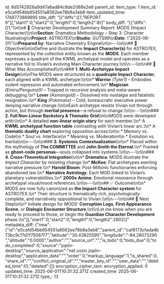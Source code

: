 id: 8d5742926a9d47a6ad84c8de2068e2e6
parent_id: 
item_type: 1
item_id: e5cafd54bb654551a8562ee78b8a3eb8
item_updated_time: 1748773869995
title_diff: "[{\"diffs\":[[1,\"REPORT 9\"]],\"start1\":0,\"start2\":0,\"length1\":0,\"length2\":8}]"
body_diff: "[{\"diffs\":[[1,\"\\\n\\\n# 📘 Character Development Summary Report: MODS (Impact Character)\\\n\\\n**Section**: Dramatica Methodology – Step 3: Character Illustrating\\\n**Project**: ASTRO7EX\\\n**Studio**: GUTS99\\\n**Date**: \\\"2025-06-01\\\"\\\n**Prepared by**: Narrative Chemistry Engine\\\n\\\n---\\\n\\\n## 🎯 Objective\\\n\\\nDefine and illustrate the **Impact Character(s)** for ASTRO7EX, represented by the collective entity known as the **MODS**. Each member expresses a quadrant of the KWML archetypal model and operates as a narrative foil to Vivian’s evolving Main Character journey.\\\n\\\n---\\\n\\\n## 🧭 What Was Accomplished\\\n\\\n### **1. Multi-Archetype Impact Design**\\\n\\\nThe MODS were structured as a **quadruple Impact Character**, each aligned with a KWML archetype:\\\n\\\n* **Warrior** *(Tyler1)* – Embodies violent repression and automated enforcement.\\\n* **Magician** *(Emiru/Penguinz0)* – Trapped in recursive analysis and meta-aware debugging.\\\n* **Lover** *(Asmongold)* – Dissolved into nostalgia and fatalistic resignation.\\\n* **King** *(Pokimane)* – Cold, bureaucratic executive power denying narrative change.\\\n\\\nEach archetype resists Vivian not through action, but through **inertial presence**—a refusal to change.\\\n\\\n---\\\n\\\n### **2. Full Non-Linear Backstory & Thematic Grid**\\\n\\\nMODS were developed with:\\\n\\\n* A detailed **non-linear origin story** for each member.\\\n* A **KWML archetypal function table** contrasting with Vivian’s linear arc.\\\n* A **thematic duality chart** exploring opposition across:\\\n\\\n  * Memory vs. Code\\\n  * Soul vs. Interface\\\n  * Meaning vs. Moderation\\\n  * Evolution vs. Inertia\\\n\\\n---\\\n\\\n### **3. Systemic Contextualization**\\\n\\\n* Placed within the mythology of **The COMMITTEE** and **John Smith the Eternal**.\\\n* Framed as **ghost-code personas**—souls collapsed into systems.\\\n\\\n---\\\n\\\n### **4. Cross-Theoretical Integration**\\\n\\\n* **Dramatica**: MODS illustrate the *Impact Character* by resisting change.\\\n* **McKee**: Flat archetypes exerting narrative pressure.\\\n* **Harold Bloom**: Post-Miltonic functionaries enforcing abandoned law.\\\n* **Narrative Astrology**: Each MOD linked to Vivian’s planetary vulnerabilities.\\\n* **2000s Anime**: Emotional resonance through archetypal visual/mood references.\\\n\\\n---\\\n\\\n## ✅ Outcome\\\n\\\n* MODS are now fully canonized as **the Impact Character system** for ASTRO7EX.\\\n* Their structure is thematically rich, psychologically complete, and narratively oppositional to Vivian.\\\n\\\n---\\\n\\\n## 🏁 Next Step\\\n\\\n* Initiate design for MODS’ **Corruption Logs**, **First Appearance Scene**, or **Dialogic Encounter Structure**.\\\n\\\nLet me know when you are ready to proceed to those, or begin the **Guardian Character Development** phase.\\\n\"]],\"start1\":0,\"start2\":0,\"length1\":0,\"length2\":2602}]"
metadata_diff: {"new":{"id":"e5cafd54bb654551a8562ee78b8a3eb8","parent_id":"caf8173cfada4b73bc9c17d7f75087f7","latitude":"30.43825590","longitude":"-84.28073290","altitude":"0.0000","author":"","source_url":"","is_todo":0,"todo_due":0,"todo_completed":0,"source":"joplin-desktop","source_application":"net.cozic.joplin-desktop","application_data":"","order":0,"markup_language":1,"is_shared":0,"share_id":"","conflict_original_id":"","master_key_id":"","user_data":"","deleted_time":0},"deleted":[]}
encryption_cipher_text: 
encryption_applied: 0
updated_time: 2025-06-01T10:31:32.371Z
created_time: 2025-06-01T10:31:32.371Z
type_: 13